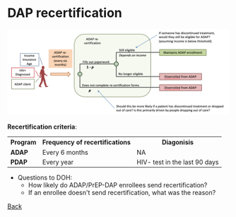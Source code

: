 
# DAP recertification

![enroll](figures/ADAPrecert.png)

**Recertification criteria**: 
<table>
<tr><th><strong>Program</strong></th><th><strong>Frequency of recertifications</strong></th><th><strong>Diagonisis</strong></th></tr>

<tr><td><b>ADAP</b></td><td>Every 6 months</td><td>NA</td></tr>

<tr><td><b>PDAP</b></td><td>Every year</td><td>HIV- test in the last 90 days</td></tr>
</table>

* Questions to DOH: 
    - How likely do ADAP/PrEP-DAP enrollees send recertification? 
    - If an enrollee doesn't send recertification, what was the reason? 

<a href="ModuleSum.html#DAPrecert">Back</a>